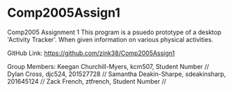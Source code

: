 # Comp2005Assign1
Comp2005 Assignment 1
This program is a psuedo prototype of a desktop 'Activity Tracker'.
When given information on various physical activities.

GitHub Link:
https://github.com/zink38/Comp2005Assign1

Group Members: 
Keegan Churchill-Myers, kcm507, Student Number //
Dylan Cross, djc524, 201527728 //
Samantha Deakin-Sharpe, sdeakinsharp, 201645124 //
Zack French, ztfrench, Student Number //
